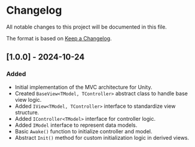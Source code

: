 # Changelog

All notable changes to this project will be documented in this file.

The format is based on [Keep a Changelog](https://keepachangelog.com/en/1.0.0/).

## [1.0.0] - 2024-10-24

### Added
- Initial implementation of the MVC architecture for Unity.
- Created `BaseView<TModel, TController>` abstract class to handle base view logic.
- Added `IView<TModel, TController>` interface to standardize view structure.
- Added `IController<TModel>` interface for controller logic.
- Added `IModel` interface to represent data models.
- Basic `Awake()` function to initialize controller and model.
- Abstract `Init()` method for custom initialization logic in derived views.